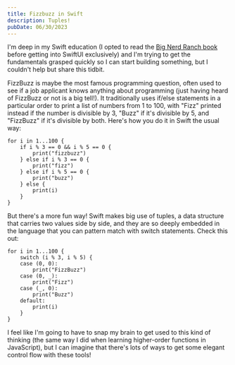 ```yaml
---
title: Fizzbuzz in Swift
description: Tuples!
pubDate: 06/30/2023
---
```


I'm deep in my Swift education (I opted to read the [Big Nerd Ranch book](https://bignerdranch.com/books/swift-programming-the-big-nerd-ranch-guide-3rd-edition/) before getting into SwiftUI exclusively) and I'm trying to get the fundamentals grasped quickly so I can start building something, but I couldn't help but share this tidbit.

FizzBuzz is maybe the most famous programming question, often used to see if a job applicant knows anything about programming (just having heard of FizzBuzz or not is a big tell!). It traditionally uses if/else statements in a particular order to print a list of numbers from 1 to 100, with "Fizz" printed instead if the number is divisible by 3, "Buzz" if it's divisible by 5, and "FizzBuzz" if it's divisible by both. Here's how you do it in Swift the usual way:

```
for i in 1...100 {
    if i % 3 == 0 && i % 5 == 0 {
        print("fizzbuzz")
    } else if i % 3 == 0 {
        print("fizz")
    } else if i % 5 == 0 {
        print("buzz")
    } else {
        print(i)
    }
}
```

But there's a more fun way! Swift makes big use of tuples, a data structure that carries two values side by side, and they are so deeply embedded in the language that you can pattern match with switch statements. Check this out:

```
for i in 1...100 {
    switch (i % 3, i % 5) {
    case (0, 0):
        print("FizzBuzz")
    case (0, _):
        print("Fizz")
    case (_, 0):
        print("Buzz")
    default:
        print(i)
    }
}
```

I feel like I'm going to have to snap my brain to get used to this kind of thinking (the same way I did when learning higher-order functions in JavaScript), but I can imagine that there's lots of ways to get some elegant control flow with these tools!
